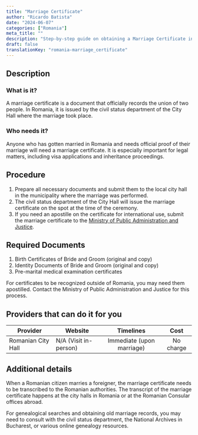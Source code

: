 ```yaml
---
title: "Marriage Certificate"
author: "Ricardo Batista"
date: "2024-06-07"
categories: ["Romania"]
meta_title: ""
description: "Step-by-step guide on obtaining a Marriage Certificate in Romania"
draft: false
translationKey: "romania-marriage_certificate"
---
```


## Description
### What is it?
A marriage certificate is a document that officially records the union of two people. In Romania, it is issued by the civil status department of the City Hall where the marriage took place.

### Who needs it?
Anyone who has gotten married in Romania and needs official proof of their marriage will need a marriage certificate. It is especially important for legal matters, including visa applications and inheritance proceedings.

## Procedure

1. Prepare all necessary documents and submit them to the local city hall in the municipality where the marriage was performed.
2. The civil status department of the City Hall will issue the marriage certificate on the spot at the time of the ceremony.
3. If you need an apostille on the certificate for international use, submit the marriage certificate to the [Ministry of Public Administration and Justice](https://www.just.ro/).

## Required Documents

1. Birth Certificates of Bride and Groom (original and copy)
2. Identity Documents of Bride and Groom (original and copy)
3. Pre-marital medical examination certificates

For certificates to be recognized outside of Romania, you may need them apostilled. Contact the Ministry of Public Administration and Justice for this process.

## Providers that can do it for you

| Provider        |     Website                                 |     Timelines    |       Cost      |
| --------------- | ----------------------------------|  :-------------: | :-------------: |
| Romanian City Hall |  N/A (Visit in-person)       |      Immediate (upon marriage)      |        No charge       |

## Additional details
When a Romanian citizen marries a foreigner, the marriage certificate needs to be transcribed to the Romanian authorities. The transcript of the marriage certificate happens at the city halls in Romania or at the Romanian Consular offices abroad.

For genealogical searches and obtaining old marriage records, you may need to consult with the civil status department, the National Archives in Bucharest, or various online genealogy resources.
